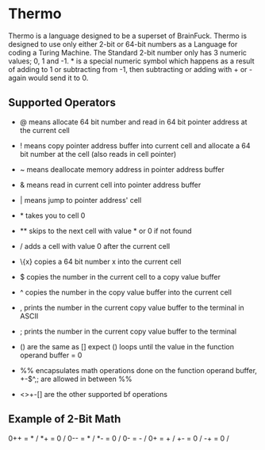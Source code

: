 # Thermo

Thermo is a language designed to be a superset of BrainFuck. Thermo is designed to use only either 2-bit or 64-bit numbers as a Language for coding a Turing Machine. The Standard 2-bit number only has 3 numeric values; 0, 1 and -1. * is a special numeric symbol which happens as a result of adding to 1 or subtracting from -1, then subtracting or adding with + or - again would send it to 0.   

## Supported Operators

- @ means allocate 64 bit number and read in 64 bit pointer address at the current cell
- ! means copy pointer address buffer into current cell and allocate a 64 bit number at the cell (also reads in cell pointer)
- ~ means deallocate memory address in pointer address buffer
- & means read in current cell into pointer address buffer
- | means jump to pointer address' cell
- \* takes you to cell 0 
- ** skips to the next cell with value * or 0 if not found
- / adds a cell with value 0 after the current cell
- \\{x} copies a 64 bit number x into the current cell
- $ copies the number in the current cell to a copy value buffer
- ^ copies the number in the copy value buffer into the current cell
- , prints the number in the current copy value buffer to the terminal in ASCII
- ; prints the number in the current copy value buffer to the terminal
- () are the same as [] expect () loops until the value in the function operand buffer = 0
- %% encapsulates math operations done on the function operand buffer, +-$^,; are allowed in between %% 

- <>+-[] are the other supported bf operations

## Example of 2-Bit Math

0++ = * / *+ = 0 / 0-- = * / *- = 0 / 0- = - / 0+ = + / +- = 0 / -+ = 0 /
